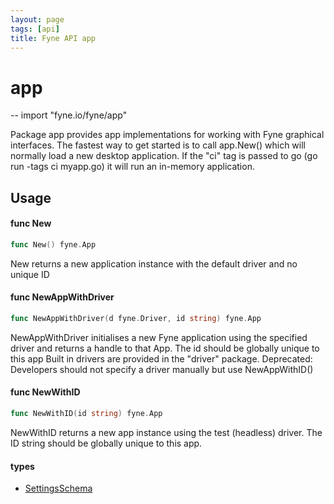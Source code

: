 ```yaml
---
layout: page
tags: [api]
title: Fyne API app
---
```


# app
--
    import "fyne.io/fyne/app"

Package app provides app implementations for working with Fyne graphical
interfaces. The fastest way to get started is to call app.New() which will
normally load a new desktop application. If the "ci" tag is passed to go (go run
-tags ci myapp.go) it will run an in-memory application.

## Usage

#### func  New

```go
func New() fyne.App
```
New returns a new application instance with the default driver and no unique ID

#### func  NewAppWithDriver

```go
func NewAppWithDriver(d fyne.Driver, id string) fyne.App
```
NewAppWithDriver initialises a new Fyne application using the specified driver
and returns a handle to that App. The id should be globally unique to this app
Built in drivers are provided in the "driver" package. Deprecated: Developers
should not specify a driver manually but use NewAppWithID()

#### func  NewWithID

```go
func NewWithID(id string) fyne.App
```
NewWithID returns a new app instance using the test (headless) driver. The ID
string should be globally unique to this app.

#### types

 * [SettingsSchema](settingsschema.html)
